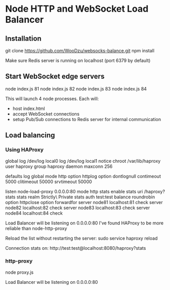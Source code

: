 
# Node HTTP and WebSocket Load Balancer

## Installation

git clone https://github.com/WooDzu/websocks-balance.git
npm install

Make sure Redis server is running on localhost (port 6379 by default)

## Start WebSocket edge servers

node index.js 81
node index.js 82
node index.js 83
node index.js 84

This will launch 4 node processes.
Each will:
- host index.html
- accept WebSocket connections
- setup Pub/Sub connections to Redis server for internal communication

## Load balancing

### Using HAProxy


global
    log /dev/log local0
    log /dev/log local1 notice
    chroot /var/lib/haproxy
    user haproxy
    group haproxy
    daemon
    maxconn 256

defaults
    log        global
    mode       http
    option     httplog
    option     dontlognull
    contimeout 5000
    clitimeout 50000
    srvtimeout 50000

listen node-load-proxy 0.0.0.0:80
    mode http
    stats enable
    stats uri /haproxy?stats
    stats realm Strictly\ Private
    stats auth test:test
    balance roundrobin
    option httpclose
    option forwardfor
    server node81 localhost:81 check
    server node82 localhost:82 check
    server node83 localhost:83 check
    server node84 localhost:84 check


Load Balancer will be listening on 0.0.0.0:80
I've found HAProxy to be more reliable than node-http-proxy

Reload the list without restarting the server:
sudo service haproxy reload

Connection stats on:
http://test:test@localhost:8080/haproxy?stats

### http-proxy

node proxy.js

Load Balancer will be listening on 0.0.0.0:80
